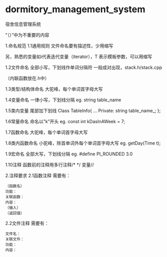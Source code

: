 # dormitory_management_system
宿舍信息管理系统

“（）”中为不重要的内容

1.命名规范
1.1通用规则
文件命名要有描述性，少用缩写

另，熟悉的变量如i代表迭代变量（iterator），T 表示模板参数，可以用缩写

1.2文件命名
全部小写，下划线作单词分隔符
一般成对出现，stack.h/stack.cpp

（内联函数放在.h中）

1.3类型/结构体命名
大驼峰，每个单词首字母大写

1.4变量命名
一律小写，下划线分隔
eg. string table_name

1.5类内变量
	尾部加下划线
Class TableInfo{
…
Private:
string table_name_;
};

1.6常量命名
	命名以”k”开头
eg.	const int kDasInAWeek = 7;

1.7函数命名
	大驼峰，每个单词首字母大写

1.8类内函数命名
	小驼峰，除首单词外每个单词首字母大写
eg. getDay(Time t);

1.9宏命名
	全部大写，下划线分隔
eg. #define PI_ROUNDED 3.0

1.10注释
	函数前的注释用多行注释/* */
	变量//

2.注释要求
2.1函数注释
	需要有：
	
	（函数名）
	功能：
	关联函数：
	内容：
	（输入）
	（返回值）

2.2文件注释
	需要有：
	
	文件名：  
	关联文件：
	功能：
	内容：

